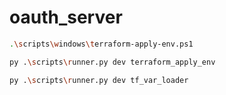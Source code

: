 # oauth_server

```sh {"id":"01HZQEM2KSSE1DTYB1SZJX8FQ8"}
.\scripts\windows\terraform-apply-env.ps1
```

```sh {"id":"01HZQDVCDBDFZB5HZF6KC7NBQT"}
py .\scripts\runner.py dev terraform_apply_env
```

```sh {"id":"01HZQDSP7K81H9NERS1PAMW02H"}
py .\scripts\runner.py dev tf_var_loader
```
